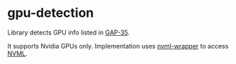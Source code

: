 # gpu-detection

Library detects GPU info listed in [GAP-35](https://github.com/golemfactory/golem-architecture/blob/master/gaps/gap-35_gpu_pci_capability/gap-35_gpu_pci_capability.md).

It supports Nvidia GPUs only. Implementation uses [nvml-wrapper](https://crates.io/crates/nvml-wrapper) to access [NVML](https://developer.nvidia.com/nvidia-management-library-nvml).

